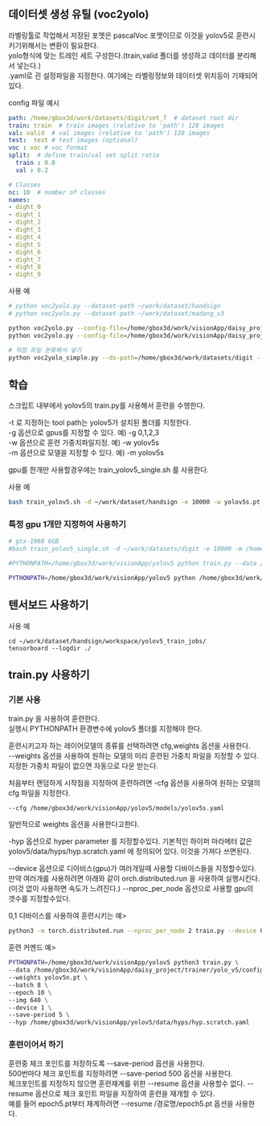 ## 데이터셋 생성 유틸 (voc2yolo)

라벨링툴로 작업해서 저장된 포멧은 pascalVoc 포멧이므로 이것을 yolov5로 훈련시키기위해서는 변환이 필요한다.  
yolo형식에 맞는 트레인 세트 구성한다.(train,valid 폴더를 생성하고 데이터를 분리해서 넣는다.)  
.yaml로 괸 설정파일을 지정한다. 여기에는 라벨링정보와 데이터셋 위치등이 기재되어있다.  

config 파일 예시  
```yaml
path: /home/gbox3d/work/datasets/digit/set_7  # dataset root dir
train: train  # train images (relative to 'path') 128 images
val: valid  # val images (relative to 'path') 128 images
test:  test # test images (optional)
voc : voc # voc format
split:  # define train/val set split ratio
  train : 0.8
  val : 0.2

# Classes
nc: 10  # number of classes
names: 
- dight_0
- dight_1
- dight_2
- dight_3
- dight_4
- dight_5
- dight_6
- dight_7
- dight_8
- dight_9
```

사용 예
```sh
# python voc2yolo.py --dataset-path ~/work/dataset/handsign
# python voc2yolo.py --dataset-path ~/work/dataset/madang_v3

python voc2yolo.py --config-file=/home/gbox3d/work/visionApp/daisy_project/trainer/yolo_v5/config/madang.yaml
python voc2yolo.py --config-file=/home/gbox3d/work/visionApp/daisy_project/trainer/yolo_v5/config/digit_set_7.yaml

# 직접 파일 분류해서 넣기 
python voc2yolo_simple.py --ds-path=/home/gbox3d/work/datasets/digit --src=voc_train --dest=train
```

## 학습

스크립트 내부에서 yolov5의 train.py를 사용해서 훈련을 수행한다.  

-t 로 지정하는 tool path는 yolov5가 설치된 폴더를 지정한다.  
-g 옵션으로 gpus를 지정할 수 있다. 예) -g 0,1,2,3  
-w 옵션으로 훈련 가중치파일지정. 예) -w yolov5s  
-m 옵션으로 모델을 지정할 수 있다. 예) -m yolov5s

gpu를 한개만 사용할경우에는 train_yolov5_single.sh 를 사용한다.  

사용 예
```sh
bash train_yolov5.sh -d ~/work/dataset/handsign -e 10000 -w yolov5s.pt -b 64 -t ~/work/visionApp/yolov5/
```
### 특정 gpu 1개만 지정하여 사용하기


```sh
# gtx-1060 6GB
#bash train_yolov5_single.sh -d ~/work/datasets/digit -e 10000 -m /home/gbox3d/work/visionApp/yolov5/models/yolov5s.yaml  -b 22 -t /home/gbox3d/work/visionApp/yolov5 --datacfg /home/gbox3d/work/visionApp/daisy_project/trainer/yolo_v5/config/digit_set_7.yaml  -g 1

#PYTHONPATH=/home/gbox3d/work/visionApp/yolov5 python train.py --data /home/gbox3d/work/visionApp/daisy_project/trainer/yolo_v5/config/digit_set_7.yaml --epochs 10000 --batch 22 --cfg /home/gbox3d/work/visionApp/yolov5/models/yolov5s.yaml --device 1

PYTHONPATH=/home/gbox3d/work/visionApp/yolov5 python /home/gbox3d/work/visionApp/yolov5/train.py --data /home/gbox3d/work/visionApp/daisy_project/trainer/yolo_v5/config/madang.yaml --epochs 10000 --batch 50 --cfg /home/gbox3d/work/visionApp/yolov5/models/yolov5s.yaml --device 0 --project /home/gbox3d/work/visionApp/daisy_project/trainer/yolo_v5/runs/train/madang --save-period 1000
```

## 텐서보드 사용하기

사용 예
```
cd ~/work/dataset/handsign/workspace/yolov5_train_jobs/
tensorboard --logdir ./
```
## train.py 사용하기

### 기본 사용

train.py 을 사용하여 훈련한다.  
실행시 PYTHONPATH 환경변수에 yolov5 폴더를 지정해야 한다.  

훈련시키고자 하는 레이어모델의 종류를 선택하려면 cfg,weights 옵션을 사용한다.  
--weights 옵션을 사용하여 원하는 모델의 미리 훈련된 가중치 파일을 지정할 수 있다.  
지정한 가중치 파일이 없으면 자동으로 다운 받는다.  

처음부터 랜덤하게 시작점을 지정하여 훈련하려면 -cfg 옵션을 사용하여 원하는 모델의 cfg 파일을 지정한다.
```
--cfg /home/gbox3d/work/visionApp/yolov5/models/yolov5s.yaml   
```
일반적으로 weights 옵션을 사용한다고한다.  

-hyp 옵션으로 hyper parameter 를 지정할수있다.
기본적인 하이퍼 마라메터 값은 yolov5/data/hyps/hyp.scratch.yaml 에 정의되어 있다. 이것을 가져다 쓰면된다.  

--device 옵션으로 디아비스(gpu)가 여러개일때 사용할 디바이스들을 지정할수있다. 
만약 여러개를 사용하려면 아래와 같이 orch.distributed.run 을 사용하여 실행시킨다.(이것 없이 사용하면 속도가 느려진다.)
--nproc_per_node 옵션으로 사용할 gpu의 갯수를 지정할수있다.  

0,1 디바이스를 사용하여 훈련시키는 예>
```sh
python3 -m torch.distributed.run --nproc_per_node 2 train.py --device 0,1
```

훈련 커멘드 예>
```sh
PYTHONPATH=/home/gbox3d/work/visionApp/yolov5 python3 train.py \
--data /home/gbox3d/work/visionApp/daisy_project/trainer/yolo_v5/config/digit_set_7.yaml \
--weights yolov5n.pt \
--batch 8 \
--epoch 10 \
--img 640 \
--device 1 \
--save-period 5 \
--hyp /home/gbox3d/work/visionApp/yolov5/data/hyps/hyp.scratch.yaml 
```

### 훈련이어서 하기
훈련중 체크 포인트를 저장하도록 --save-period 옵션을 사용한다.  
500번마다 체크 포인트를 지정하려면 --save-period 500 옵션을 사용한다.  
체크포인트를 지정하지 않으면 훈련재계를 위한 --resume 옵션을 사용할수 없다.
--resume 옵션으로 체크 포인트 파일을 지정하여 훈련을 재개할 수 있다.  
예를 들어 epoch5.pt부터 재계하려면 --resume /경로명/epoch5.pt 옵션을 사용한다.
